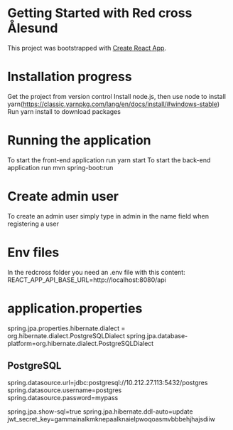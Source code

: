 # Getting Started with Red cross Ålesund



This project was bootstrapped with [Create React App](https://github.com/facebook/create-react-app).



# Installation progress
Get the project from version control 
Install node.js, then use node to install yarn(https://classic.yarnpkg.com/lang/en/docs/install/#windows-stable)
Run yarn install to download packages



# Running the application
To start the front-end application run yarn start
To start the back-end application run  mvn spring-boot:run 

# Create admin user
To create an admin user simply type in admin in the name field when registering a user

# Env files
In the redcross folder you need an .env 
file with this content: REACT_APP_API_BASE_URL=http://localhost:8080/api

# application.properties
spring.jpa.properties.hibernate.dialect = org.hibernate.dialect.PostgreSQLDialect
spring.jpa.database-platform=org.hibernate.dialect.PostgreSQLDialect

## PostgreSQL
spring.datasource.url=jdbc:postgresql://10.212.27.113:5432/postgres
spring.datasource.username=postgres
spring.datasource.password=mypass

spring.jpa.show-sql=true
spring.jpa.hibernate.ddl-auto=update
jwt_secret_key=gammainalkmknepaalknaielpwoqoasmvbbbehjhajsdiiw

